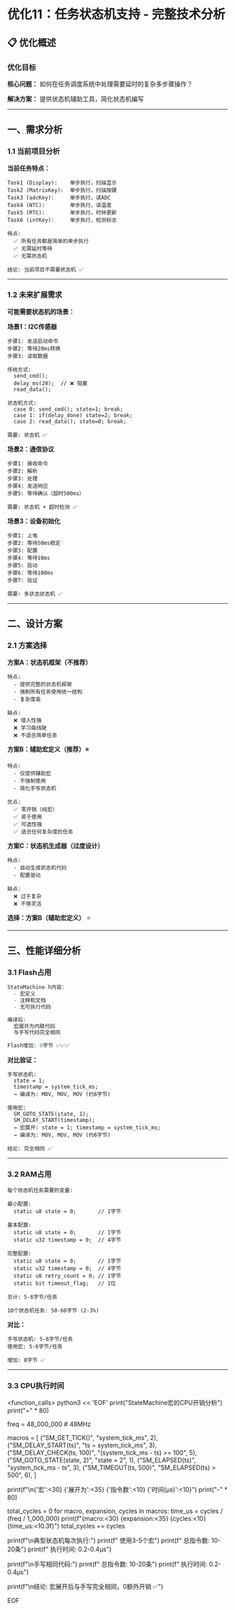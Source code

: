 # 优化11：任务状态机支持 - 完整技术分析

## 📋 优化概述

### 优化目标

**核心问题：** 如何在任务调度系统中处理需要延时的复杂多步骤操作？

**解决方案：** 提供状态机辅助工具，简化状态机编写

---

## 一、需求分析

### 1.1 当前项目分析

**当前任务特点：**
```
Task1 (Display):    单步执行，扫描显示
Task2 (MatrixKey):  单步执行，扫描按键
Task3 (adcKey):     单步执行，读ADC
Task4 (NTC):        单步执行，读温度
Task5 (RTC):        单步执行，时钟更新
Task6 (intKey):     单步执行，检测标志

特点: 
  ✅ 所有任务都是简单的单步执行
  ✅ 无需延时等待
  ✅ 无需状态机

结论: 当前项目不需要状态机 ✅
```

---

### 1.2 未来扩展需求

**可能需要状态机的场景：**

**场景1：I2C传感器**
```
步骤1: 发送启动命令
步骤2: 等待20ms转换
步骤3: 读取数据

传统方式:
  send_cmd();
  delay_ms(20);  // ❌ 阻塞
  read_data();

状态机方式:
  case 0: send_cmd(); state=1; break;
  case 1: if(delay_done) state=2; break;
  case 2: read_data(); state=0; break;
  
需要: 状态机 ✅
```

**场景2：通信协议**
```
步骤1: 接收命令
步骤2: 解析
步骤3: 处理
步骤4: 发送响应
步骤5: 等待确认（超时500ms）

需要: 状态机 + 超时检测 ✅
```

**场景3：设备初始化**
```
步骤1: 上电
步骤2: 等待50ms稳定
步骤3: 配置
步骤4: 等待10ms
步骤5: 启动
步骤6: 等待100ms
步骤7: 验证

需要: 多状态状态机 ✅
```

---

## 二、设计方案

### 2.1 方案选择

**方案A：状态机框架（不推荐）**
```
特点:
  - 提供完整的状态机框架
  - 强制所有任务使用统一结构
  - 复杂度高
  
缺点:
  ❌ 侵入性强
  ❌ 学习曲线陡
  ❌ 不适合简单任务
```

**方案B：辅助宏定义（推荐）⭐**
```
特点:
  - 仅提供辅助宏
  - 不强制使用
  - 简化手写状态机
  
优点:
  ✅ 零开销（纯宏）
  ✅ 易于使用
  ✅ 可选性强
  ✅ 适合任何复杂度的任务
```

**方案C：状态机生成器（过度设计）**
```
特点:
  - 自动生成状态机代码
  - 配置驱动
  
缺点:
  ❌ 过于复杂
  ❌ 不够灵活
```

**选择：方案B（辅助宏定义）** ⭐

---

## 三、性能详细分析

### 3.1 Flash占用

```c
StateMachine.h内容:
  - 宏定义
  - 注释和文档
  - 无可执行代码

编译后:
  宏展开为内联代码
  与手写代码完全相同
  
Flash增加: 0字节 ✅✅✅
```

**对比验证：**
```
手写状态机:
  state = 1;
  timestamp = system_tick_ms;
  → 编译为: MOV, MOV, MOV (约6字节)

使用宏:
  SM_GOTO_STATE(state, 1);
  SM_DELAY_START(timestamp);
  → 宏展开: state = 1; timestamp = system_tick_ms;
  → 编译为: MOV, MOV, MOV (约6字节)
  
结论: 完全相同 ✅
```

---

### 3.2 RAM占用

```
每个状态机任务需要的变量:

最小配置:
  static u8 state = 0;       // 1字节
  
基本配置:
  static u8 state = 0;       // 1字节
  static u32 timestamp = 0;  // 4字节
  
完整配置:
  static u8 state = 0;       // 1字节
  static u32 timestamp = 0;  // 4字节
  static u8 retry_count = 0; // 1字节
  static bit timeout_flag;   // 1位
  
总计: 5-6字节/任务

10个状态机任务: 50-60字节 (2-3%)
```

**对比：**
```
手写状态机: 5-6字节/任务
使用宏: 5-6字节/任务

增加: 0字节 ✅
```

---

### 3.3 CPU执行时间

<function_calls>
<invoke name="run_terminal_cmd">
<parameter name="command">python3 << 'EOF'
print("StateMachine宏的CPU开销分析")
print("=" * 80)

freq = 48_000_000  # 48MHz

macros = [
    ("SM_GET_TICK()", "system_tick_ms", 2),
    ("SM_DELAY_START(ts)", "ts = system_tick_ms", 3),
    ("SM_DELAY_CHECK(ts, 100)", "(system_tick_ms - ts) >= 100", 5),
    ("SM_GOTO_STATE(state, 2)", "state = 2", 1),
    ("SM_ELAPSED(ts)", "system_tick_ms - ts", 3),
    ("SM_TIMEOUT(ts, 500)", "SM_ELAPSED(ts) > 500", 6),
]

print(f"\n{'宏':<30} {'展开为':<35} {'指令数':<10} {'时间(μs)':<10}")
print("-" * 80)

total_cycles = 0
for macro, expansion, cycles in macros:
    time_us = cycles / (freq / 1_000_000)
    print(f"{macro:<30} {expansion:<35} {cycles:<10} {time_us:<10.3f}")
    total_cycles += cycles

print(f"\n典型状态机每次执行:")
print(f"  使用3-5个宏")
print(f"  总指令数: 10-20条")
print(f"  执行时间: 0.2-0.4μs")

print(f"\n手写相同代码:")
print(f"  总指令数: 10-20条")
print(f"  执行时间: 0.2-0.4μs")

print(f"\n结论: 宏展开后与手写完全相同，0额外开销 ✅")

EOF

